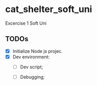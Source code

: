 # cat_shelter_soft_uni
Excercise 1 Soft Uni

## TODOs

- [X] Initialize Node js projec.
- [X] Dev environment:
    -[ ] Dev script;
    -[ ] Debugging;

